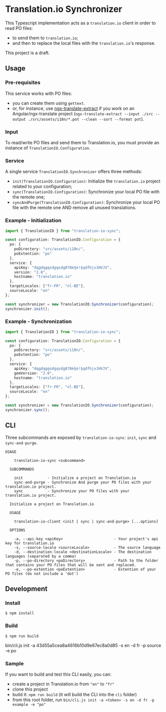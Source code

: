 # Translation.io Synchronizer

This Typescript implementation acts as a `translation.io` client in order to read PO files:
* to send them to `translation.io`;
* and then to replace the local files with the `translation.io`'s response.

This project is a draft.

## Usage

### Pre-requisites

This service works with PO files:
* you can create them using `gettext`. 
* or, for instance, use [ngx-translate-extract](https://github.com/biesbjerg/ngx-translate-extract) if you work on an Angular/ngx-translate project (`ngx-translate-extract --input ./src --output ./src/assets/i18n/*.pot --clean --sort --format pot`).

### Input

To read/write PO files and send them to Translation.io, you must provide an instance of `TranslationIO.Configuration`.

### Service

A single service `TranslationIO.Synchronizer` offers three methods:
* `init(TranslationIO.Configuration)`: Initialize the `translation.io` project related to your configuration;
* `sync(TranslationIO.Configuration)`: Synchronize your local PO file with the remote one;
* `syncAndPurge(TranslationIO.Configuration)`: Synchronize your local PO file with the remote one AND remove all unused translations.

### Example - Initialization

```typescript
import { TranslationIO } from "translation-io-sync";

const configuration: TranslationIO.Configuration = {
  po: {
    poDirectory: "src/assets/i18n/",
    poExtention: "po"
  },
  service: {
    apiKey: "dqgdqgqsdgqsdg878è§è!§qdfhjvJHVJV",
    version: "2.0",
    hostname: "translation.io"
  },
  targetLocales: ["fr-FR", "nl-BE"],
  sourceLocale: "en"
};

const synchronizer = new TranslationIO.Synchronizer(configuration);
synchronizer.init();
```

### Example - Synchronization 

```typescript
import { TranslationIO } from "translation-io-sync";

const configuration: TranslationIO.Configuration = {
  po: {
    poDirectory: "src/assets/i18n/",
    poExtention: "po"
  },
  service: {
    apiKey: "dqgdqgqsdgqsdg878è§è!§qdfhjvJHVJV",
    gemVersion: "2.0",
    hostname: "translation.io"
  },
  targetLocales: ["fr-FR", "nl-BE"],
  sourceLocale: "en"
};

const synchronizer = new TranslationIO.Synchronizer(configuration);
synchronizer.sync();
```

## CLI

Three subcommands are exposed by `translation-io-sync`: `init`, `sync` and `sync-and-purge`.
```
USAGE

    translation-io-sync <subcommand>

  SUBCOMMANDS

    init           - Initialize a project on Translation.io
    sync-and-purge - Synchronize And purge your PO files with your translation.io project.
    sync           - Synchronize your PO files with your translation.io project.
```

```
  Initialize a project on Translation.io

  USAGE

    translation-io-client <init | sync | sync-and-purge> [...options]

  OPTIONS

    -a, --api-key <apiKey>                       - Your project's api key for translation.io
    -s, --source-locale <sourceLocale>           - The source language
    -d, --destination-locale <destinationLocale> - The destination languages (separated by a comma)
    -p, --po-directory <poDirectory>             - Path to the folder that contains your PO files that will be sent and replaced.
    -e, --po-extention <poExtention>             - Extention of your PO files (do not include a 'dot')
```

## Development

### Install

```
$ npm install
```

### Build

```
$ npm run build
```

bin/cli.js init -a 43d55a5cea8a4616b10d9e67ec8a0d85 -s en -d fr -p source -e po


### Sample

If you want to build and test this CLI easily, you can:
* create a project in Translation.io from `"en"` to `"fr"`
* clone this project
* build it: `npm run build` (it will build the CLI into the `cli` folder)
* from this root folder, run `bin/cli.js init -a <token> -s en -d fr -p example -e "po"`
